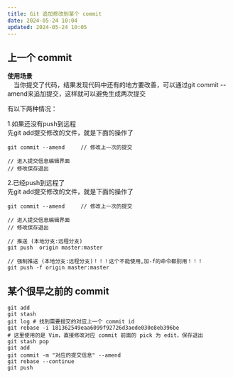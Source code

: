 ```yaml
---
title: Git 追加修改到某个 commit
date: 2024-05-24 10:04
updated: 2024-05-24 10:05
---
```


## 上一个 commit

**使用场景**  
 当你提交了代码，结果发现代码中还有的地方要改善，可以通过git commit --amend来追加提交，这样就可以避免生成两次提交

有以下两种情况：

1.如果还没有push到远程  
先git add提交修改的文件，就是下面的操作了

```
git commit --amend     // 修改上一次的提交

// 进入提交信息编辑界面
// 修改保存退出

```

2.已经push到远程了  
先git add提交修改的文件，就是下面的操作了

```
git commit --amend     // 修改上一次的提交

// 进入提交信息编辑界面
// 修改保存退出

// 推送 (本地分支:远程分支)
git push  origin master:master

// 强制推送 (本地分支:远程分支)！！！这个不能使用,加-f的命令都别用！！！
git push -f origin master:master

```

## 某个很早之前的 commit

```
git add
git stash
git log # 找到需要提交的对应上一个 commit id
git rebase -i 181362549eaa6099f92726d3aede030e8eb396be
# 这里使用的是 Vim，直接修改对应 commit 前面的 pick 为 edit，保存退出
git stash pop
git add
git commit -m "对应的提交信息" --amend
git rebase --continue
git push
```


